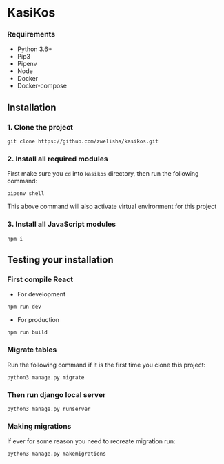 # KasiKos

### Requirements
- Python 3.6+
- Pip3
- Pipenv
- Node
- Docker
- Docker-compose

## Installation
### 1. Clone the project
```
git clone https://github.com/zwelisha/kasikos.git
```

### 2. Install all required modules
First make sure you ```cd``` into ```kasikos``` directory, then run the following command:
```
pipenv shell
```
This above command will also activate virtual environment for this project

### 3. Install all JavaScript modules
```
npm i
```

## Testing your installation

### First compile React
- For development
```
npm run dev
```

- For production
```
npm run build
```

### Migrate tables
Run the following command if it is the first time you clone this project:
```
python3 manage.py migrate
```

### Then run django local server
```
python3 manage.py runserver
```

### Making migrations
If ever for some reason you need to recreate migration run:
```
python3 manage.py makemigrations
```
